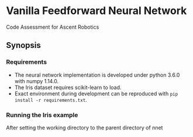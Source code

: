 # Vanilla Feedforward Neural Network

Code Assessment for Ascent Robotics

## Synopsis

### Requirements
- The neural network implementation is developed under python 3.6.0 with numpy 1.14.0.
- The Iris dataset requires scikit-learn to load.
- Exact environment during development can be reproduced with `pip install -r requirements.txt`.

### Running the Iris example
After setting the working directory to the parent directory of nnet

